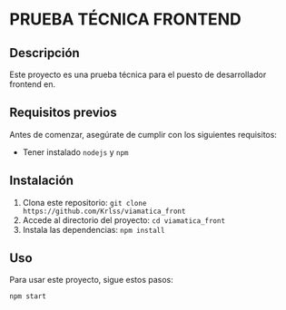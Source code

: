 # PRUEBA TÉCNICA FRONTEND

## Descripción

Este proyecto es una prueba técnica para el puesto de desarrollador frontend en.

## Requisitos previos

Antes de comenzar, asegúrate de cumplir con los siguientes requisitos:

- Tener instalado `nodejs` y `npm`

## Instalación

1. Clona este repositorio: `git clone https://github.com/Krlss/viamatica_front`
2. Accede al directorio del proyecto: `cd viamatica_front`
3. Instala las dependencias: `npm install`

## Uso

Para usar este proyecto, sigue estos pasos:

```bash
npm start
```
